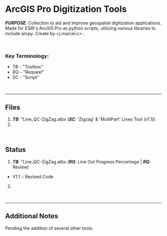 # ArcGIS Pro Digitization Tools

***PURPOSE***: Collection to aid and improve geospatial digitization applications. Made for ESRI's ArcGIS Pro as python scripts, utilizing various libraries to include arcpy. Create by <j.marcel.c> .


&nbsp;
&nbsp;
&nbsp;

### Key Terminology:
*   TB - "Toolbox"
*   RQ - "Request"
*   SC - "Script"



&nbsp;
&nbsp;
&nbsp;

---
## Files

1.   ***TB***: "Line_QC-ZigZag.atbx  (***SC***: 'Zigzag' & 'MultiPart'  Lines Tool (v1.1))
2.   


&nbsp;
&nbsp;
&nbsp;
## Status

1. ***TB***: "Line_QC-ZigZag.atbx  (***RQ***: Line Out Progress Percentage | ***RQ***: Review)
*  V1.1 :: Revised Code
2.   		


&nbsp;
&nbsp;
&nbsp;

---
## Additional Notes

Pending the addition of several other tools.
